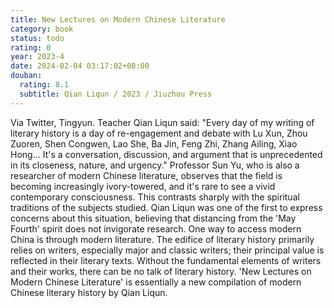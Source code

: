 ```yaml
---
title: New Lectures on Modern Chinese Literature
category: book
status: todo
rating: 0
year: 2023-4
date: 2024-02-04 03:17:02+08:00
douban:
  rating: 8.1
  subtitle: Qian Liqun / 2023 / Jiuzhou Press
---
```


Via Twitter, Tingyun. Teacher Qian Liqun said: "Every day of my writing of literary history is a day of re-engagement and debate with Lu Xun, Zhou Zuoren, Shen Congwen, Lao She, Ba Jin, Feng Zhi, Zhang Ailing, Xiao Hong... It's a conversation, discussion, and argument that is unprecedented in its closeness, nature, and urgency." Professor Sun Yu, who is also a researcher of modern Chinese literature, observes that the field is becoming increasingly ivory-towered, and it's rare to see a vivid contemporary consciousness. This contrasts sharply with the spiritual traditions of the subjects studied. Qian Liqun was one of the first to express concerns about this situation, believing that distancing from the 'May Fourth' spirit does not invigorate research. One way to access modern China is through modern literature. The edifice of literary history primarily relies on writers, especially major and classic writers; their principal value is reflected in their literary texts. Without the fundamental elements of writers and their works, there can be no talk of literary history. 'New Lectures on Modern Chinese Literature' is essentially a new compilation of modern Chinese literary history by Qian Liqun.
